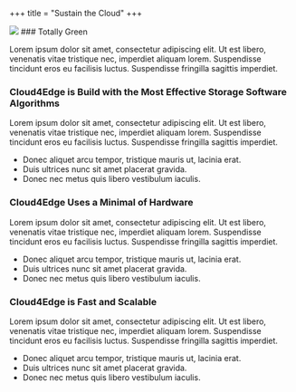 +++
title = "Sustain the Cloud"
+++

<img class="gener8Logo" src="https://3.bp.blogspot.com/-pjQAqLPRQXM/Vsb0ySaBQXI/AAAAAAAAC2c/EmBq11bEtOc/s400/Totally%2Bgreen.1.png">
### Totally Green

Lorem ipsum dolor sit amet, consectetur adipiscing elit. Ut est libero, venenatis vitae tristique nec, imperdiet aliquam lorem. Suspendisse tincidunt eros eu facilisis luctus. Suspendisse fringilla sagittis imperdiet.

### Cloud4Edge is Build with the Most Effective Storage Software Algorithms

Lorem ipsum dolor sit amet, consectetur adipiscing elit. Ut est libero, venenatis vitae tristique nec, imperdiet aliquam lorem. Suspendisse tincidunt eros eu facilisis luctus. Suspendisse fringilla sagittis imperdiet.

* Donec aliquet arcu tempor, tristique mauris ut, lacinia erat.
* Duis ultrices nunc sit amet placerat gravida.
* Donec nec metus quis libero vestibulum iaculis.

### Cloud4Edge Uses a Minimal of Hardware

Lorem ipsum dolor sit amet, consectetur adipiscing elit. Ut est libero, venenatis vitae tristique nec, imperdiet aliquam lorem. Suspendisse tincidunt eros eu facilisis luctus. Suspendisse fringilla sagittis imperdiet.

* Donec aliquet arcu tempor, tristique mauris ut, lacinia erat.
* Duis ultrices nunc sit amet placerat gravida.
* Donec nec metus quis libero vestibulum iaculis.

### Cloud4Edge is Fast and Scalable

Lorem ipsum dolor sit amet, consectetur adipiscing elit. Ut est libero, venenatis vitae tristique nec, imperdiet aliquam lorem. Suspendisse tincidunt eros eu facilisis luctus. Suspendisse fringilla sagittis imperdiet.

* Donec aliquet arcu tempor, tristique mauris ut, lacinia erat.
* Duis ultrices nunc sit amet placerat gravida.
* Donec nec metus quis libero vestibulum iaculis.